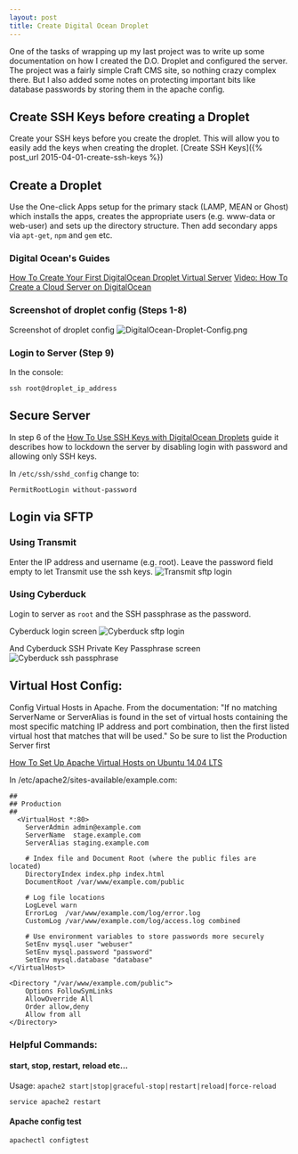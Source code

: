 ```yaml
---
layout: post
title: Create Digital Ocean Droplet
---
```


One of the tasks of wrapping up my last project was to write up some documentation on how I created the D.O. Droplet and configured the server. The project was a fairly simple Craft CMS site, so nothing crazy complex there. But I also added some notes on protecting important bits like database passwords by storing them in the apache config.


## Create SSH Keys before creating a Droplet
Create your SSH keys before you create the droplet. This will allow you to easily add the keys when creating the droplet. [Create SSH  Keys]({% post_url 2015-04-01-create-ssh-keys %})

## Create a Droplet
Use the One-click Apps setup for the primary stack (LAMP, MEAN or Ghost) which installs the apps, creates the appropriate users (e.g. www-data or web-user) and sets up the directory structure. Then add secondary apps via `apt-get`, `npm` and  `gem` etc.

### Digital Ocean's Guides
[How To Create Your First DigitalOcean Droplet Virtual Server](https://www.digitalocean.com/community/tutorials/how-to-create-your-first-digitalocean-droplet-virtual-server)
[Video: How To Create a Cloud Server on DigitalOcean](https://www.youtube.com/watch?v=vqZ7eKM0WS8&list=PLseEp7p6EwiapFf-014k-qMBf65iTQnrr)

### Screenshot of droplet config (Steps 1-8)
Screenshot of droplet config
![DigitalOcean-Droplet-Config.png](/img/digital-ocean-droplet-config.png)

### Login to Server (Step 9)
In the console:

    ssh root@droplet_ip_address

## Secure Server
In step 6 of the [How To Use SSH Keys with DigitalOcean Droplets](https://www.digitalocean.com/community/tutorials/how-to-use-ssh-keys-with-digitalocean-droplets) guide it describes how to lockdown the server by disabling login with password and allowing only SSH keys.

In `/etc/ssh/sshd_config` change to:

    PermitRootLogin without-password

## Login via SFTP

### Using Transmit
Enter the IP address and username (e.g. root).
Leave the password field empty to let Transmit use the ssh keys.
![Transmit sftp login](/img/transmit-sftp-login.png)

### Using Cyberduck
Login to server as `root` and the SSH passphrase as the password.

Cyberduck login screen
![Cyberduck sftp login](/img/cyberduck-sftp-login.png)

And Cyberduck SSH Private Key Passphrase screen
![Cyberduck ssh passphrase](/img/cyberduck-ssh-passphrase.png)

## Virtual Host Config:
Config Virtual Hosts in Apache. From the documentation: "If no matching ServerName or ServerAlias is found in the set of virtual hosts containing the most specific matching IP address and port combination, then the first listed virtual host that matches that will be used." So be sure to list the Production Server first

[How To Set Up Apache Virtual Hosts on Ubuntu 14.04 LTS](https://www.digitalocean.com/community/tutorials/how-to-set-up-apache-virtual-hosts-on-ubuntu-14-04-lts)

In /etc/apache2/sites-available/example.com:

```
##
## Production
##
  <VirtualHost *:80>
    ServerAdmin admin@example.com
    ServerName  stage.example.com
    ServerAlias staging.example.com

    # Index file and Document Root (where the public files are located)
    DirectoryIndex index.php index.html
    DocumentRoot /var/www/example.com/public

    # Log file locations
    LogLevel warn
    ErrorLog  /var/www/example.com/log/error.log
    CustomLog /var/www/example.com/log/access.log combined

    # Use environment variables to store passwords more securely
    SetEnv mysql.user "webuser"
    SetEnv mysql.password "password"
    SetEnv mysql.database "database"
</VirtualHost>

<Directory "/var/www/example.com/public">
    Options FollowSymLinks
    AllowOverride All
    Order allow,deny
    Allow from all
</Directory>
```

### Helpful Commands:

#### start, stop, restart, reload etc...
Usage: `apache2 start|stop|graceful-stop|restart|reload|force-reload`

    service apache2 restart

#### Apache config test

    apachectl configtest